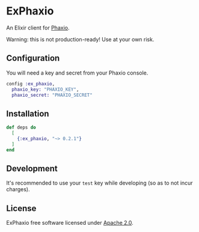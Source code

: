 # ExPhaxio

An Elixir client for [Phaxio](https://www.phaxio.com/).

Warning: this is not production-ready! Use at your own risk.

## Configuration

You will need a key and secret from your Phaxio console.

```elixir
config :ex_phaxio,
  phaxio_key: "PHAXIO_KEY",
  phaxio_secret: "PHAXIO_SECRET"
```

## Installation

```elixir
def deps do
  [
    {:ex_phaxio, "~> 0.2.1"}
  ]
end
```

## Development

It's recommended to use your `test` key while developing (so as to not incur charges).

## License

ExPhaxio free software licensed under [Apache 2.0](https://www.apache.org/licenses/LICENSE-2.0).
